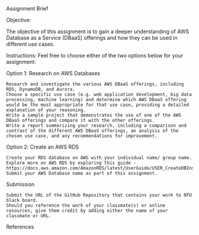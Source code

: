 Assignment
Brief

Objective:

The objective of this assignment is to gain a deeper understanding of AWS Database as a Service (DBaaS) offerings and how they can be used in different use cases.

Instructions: Feel free to choose either of the two options below for your assignment:

Option 1: Research on AWS Databases

    Research and investigate the various AWS DBaaS offerings, including RDS, DynamoDB, and Aurora.
    Choose a specific use case (e.g. web application development, big data processing, machine learning) and determine which AWS DBaaS offering would be the most appropriate for that use case, providing a detailed explanation of your reasoning.
    Write a sample project that demonstrates the use of one of the AWS DBaaS offerings and compare it with the other offerings.
    Write a report summarizing your research, including a comparison and contrast of the different AWS DBaaS offerings, an analysis of the chosen use case, and any recommendations for improvement.

Option 2: Create an AWS RDS

    Create your RDS database on AWS with your individual name/ group name.
    Explore more on AWS RDS by exploring this guide - https://docs.aws.amazon.com/AmazonRDS/latest/UserGuide/USER_CreateDBInstance.html
    Submit your AWS Database name as part of this assignment.

Submission

    Submit the URL of the GitHub Repository that contains your work to NTU black board.
    Should you reference the work of your classmate(s) or online resources, give them credit by adding either the name of your classmate or URL.

References